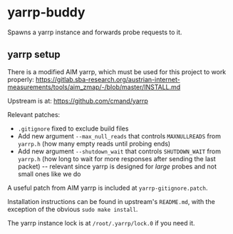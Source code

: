 yarrp-buddy
===========

Spawns a yarrp instance and forwards probe requests to it.

yarrp setup
-----------

There is a modified AIM yarrp, which must be used for this project to work properly: https://gitlab.sba-research.org/austrian-internet-measurements/tools/aim_zmap/-/blob/master/INSTALL.md

Upstream is at: https://github.com/cmand/yarrp

Relevant patches:
 * `.gitignore` fixed to exclude build files
 * Add new argument `--max_null_reads` that controls `MAXNULLREADS` from
  `yarrp.h` (how many empty reads until probing ends)
 * Add new argument `--shutdown_wait` that controls `SHUTDOWN_WAIT` from
  `yarrp.h` (how long to wait for more responses after sending the last packet) -- relevant since yarrp is designed for *large* probes and not small ones like we do

A useful patch from AIM yarrp is included at `yarrp-gitignore.patch`.

Installation instructions can be found in upstream's `README.md`, with the exception of the obvious
`sudo make install`.

The yarrp instance lock is at `/root/.yarrp/lock.0` if you need it.
